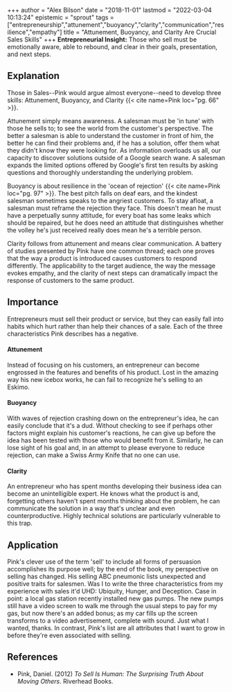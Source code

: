 +++
author = "Alex Bilson"
date = "2018-11-01"
lastmod = "2022-03-04 10:13:24"
epistemic = "sprout"
tags = ["entrepreneurship","attunement","buoyancy","clarity","communication","resilience","empathy"]
title = "Attunement, Buoyancy, and Clarity Are Crucial Sales Skills"
+++
**Entrepreneurial Insight:** Those who sell must be emotionally aware, able to rebound, and clear in their goals, presentation, and next steps.

## Explanation

Those in Sales--Pink would argue almost everyone--need to develop three skills: Attunement, Buoyancy, and Clarity {{< cite name=Pink loc="pg. 66" >}}.

Attunement simply means awareness.  A salesman must be 'in tune' with those he sells to; to see the world from the customer's perspective.  The better a salesman is able to understand the customer in front of him, the better he can find their problems and, if he has a solution, offer them what they didn't know they were looking for.  As information overloads us all, our capacity to discover solutions outside of a Google search wane.  A salesman expands the limited options offered by Google's first ten results by asking questions and thoroughly understanding the underlying problem.

Buoyancy is about resilience in the 'ocean of rejection' {{< cite name=Pink loc="pg. 97" >}}.  The best pitch falls on deaf ears, and the kindest salesman sometimes speaks to the angriest customers.  To stay afloat, a salesman must reframe the rejection they face.  This doesn't mean he must have a perpetually sunny attitude, for every boat has some leaks which should be repaired, but he does need an attitude that distinguishes whether the volley he's just received really does mean he's a terrible person.

Clarity follows from attunement and means clear communication.  A battery of studies presented by Pink have one common thread; each one proves that the way a product is introduced causes customers to respond differently.  The applicability to the target audience, the way the message evokes empathy, and the clarity of next steps can dramatically impact the response of customers to the same product.

## Importance

Entrepreneurs must sell their product or service, but they can easily fall into habits which hurt rather than help their chances of a sale.  Each of the three characteristics Pink describes has a negative.

#### Attunement

Instead of focusing on his customers, an entrepreneur can become engrossed in the features and benefits of his product.  Lost in the amazing way his new icebox works, he can fail to recognize he's selling to an Eskimo.

#### Buoyancy

With waves of rejection crashing down on the entrepreneur's idea, he can easily conclude that it's a dud.  Without checking to see if perhaps other factors might explain his customer's reactions, he can give up before the idea has been tested with those who would benefit from it.  Similarly, he can lose sight of his goal and, in an attempt to please everyone to reduce rejection, can make a Swiss Army Knife that no one can use.

#### Clarity

An entrepreneur who has spent months developing their business idea can become an unintelligible expert.  He knows what the product is and, forgetting others haven't spent months thinking about the problem, he can communicate the solution in a way that's unclear and even counterproductive.  Highly technical solutions are particularly vulnerable to this trap.

## Application

Pink's clever use of the term 'sell' to include all forms of persuasion accomplishes its purpose well; by the end of the book, my perspective on selling has changed.  His selling ABC pneumonic lists unexpected and positive traits for salesmen.  Was I to write the three characteristics from my experience with sales it'd UHD: Ubiquity, Hunger, and Deception.  Case in point: a local gas station recently installed new gas pumps.  The new pumps still have a video screen to walk me through the usual steps to pay for my gas, but now there's an added bonus; as my car fills up the screen transforms to a video advertisement, complete with sound.  Just what I wanted, thanks.  In contrast, Pink's list are all attributes that I want to grow in before they're even associated with selling.

## References

- Pink, Daniel. (2012) _To Sell Is Human: The Surprising Truth About Moving Others_. Riverhead Books.
